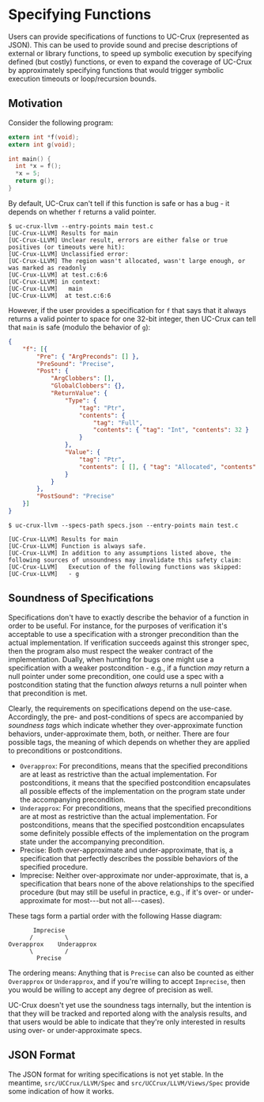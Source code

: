 # Specifying Functions

Users can provide specifications of functions to UC-Crux (represented as JSON).
This can be used to provide sound and precise descriptions of external or
library functions, to speed up symbolic execution by specifying defined (but
costly) functions, or even to expand the coverage of UC-Crux by approximately
specifying functions that would trigger symbolic execution timeouts or
loop/recursion bounds.

## Motivation

Consider the following program:
```c
extern int *f(void);
extern int g(void);

int main() {
  int *x = f();
  *x = 5;
  return g();
}
```
By default, UC-Crux can't tell if this function is safe or has a bug - it
depends on whether `f` returns a valid pointer.
```
$ uc-crux-llvm --entry-points main test.c
[UC-Crux-LLVM] Results for main
[UC-Crux-LLVM] Unclear result, errors are either false or true positives (or timeouts were hit):
[UC-Crux-LLVM] Unclassified error:
[UC-Crux-LLVM] The region wasn't allocated, wasn't large enough, or was marked as readonly
[UC-Crux-LLVM] at test.c:6:6
[UC-Crux-LLVM] in context:
[UC-Crux-LLVM]   main
[UC-Crux-LLVM]  at test.c:6:6
```
However, if the user provides a specification for `f` that says that it always
returns a valid pointer to space for one 32-bit integer, then UC-Crux can tell
that `main` is safe (modulo the behavior of `g`):
```json
{
    "f": [{
        "Pre": { "ArgPreconds": [] },
        "PreSound": "Precise",
        "Post": {
            "ArgClobbers": [],
            "GlobalClobbers": {},
            "ReturnValue": {
                "Type": {
                    "tag": "Ptr",
                    "contents": {
                        "tag": "Full",
                        "contents": { "tag": "Int", "contents": 32 }
                    }
                },
                "Value": {
                    "tag": "Ptr",
                    "contents": [ [], { "tag": "Allocated", "contents": 1 } ]
                }
            }
        },
        "PostSound": "Precise"
    }]
}
```
```
$ uc-crux-llvm --specs-path specs.json --entry-points main test.c

[UC-Crux-LLVM] Results for main
[UC-Crux-LLVM] Function is always safe.
[UC-Crux-LLVM] In addition to any assumptions listed above, the following sources of unsoundness may invalidate this safety claim:
[UC-Crux-LLVM]   Execution of the following functions was skipped:
[UC-Crux-LLVM]   - g
```

## Soundness of Specifications

Specifications don't have to exactly describe the behavior of a function in
order to be useful. For instance, for the purposes of verification it's
acceptable to use a specification with a stronger precondition than the actual
implementation. If verification succeeds against this stronger spec, then the
program also must respect the weaker contract of the implementation. Dually,
when hunting for bugs one might use a specification with a weaker
postcondition - e.g., if a function *may* return a null pointer under some
precondition, one could use a spec with a postcondition stating that the
function *always* returns a null pointer when that precondition is met.

Clearly, the requirements on specifications depend on the use-case. Accordingly,
the pre- and post-conditions of specs are accompanied by *soundness tags* which
indicate whether they over-approximate function behaviors, under-approximate
them, both, or neither. There are four possible tags, the meaning of which
depends on whether they are applied to preconditions or postconditions.

- `Overapprox`: For preconditions, means that the specified preconditions are at
  least as restrictive than the actual implementation. For postconditions, it
  means that the specified postcondition encapsulates all possible effects of
  the implementation on the program state under the accompanying precondition.
- `Underapprox`: For preconditions, means that the specified preconditions are
  at most as restrictive than the actual implementation. For postconditions,
  means that the specified postcondition encapsulates some definitely possible
  effects of the implementation on the program state under the accompanying
  precondition.
- Precise: Both over-approximate and under-approximate, that is, a specification
  that perfectly describes the possible behaviors of the specified procedure.
- Imprecise: Neither over-approximate nor under-approximate, that is, a
  specification that bears none of the above relationships to the specified
  procedure (but may still be useful in practice, e.g., if it's over- or
  under-approximate for most---but not all---cases).

These tags form a partial order with the following Hasse diagram:

```
       Imprecise
      /         \
Overapprox    Underapprox
      \         /
        Precise
```

The ordering means: Anything that is `Precise` can also be counted as either
`Overapprox` or `Underapprox`, and if you're willing to accept `Imprecise`,
then you would be willing to accept any degree of precision as well.

UC-Crux doesn't yet use the soundness tags internally, but the intention is that
they will be tracked and reported along with the analysis results, and that
users would be able to indicate that they're only interested in results using
over- or under-approximate specs.

## JSON Format

The JSON format for writing specifications is not yet stable. In the meantime,
`src/UCCrux/LLVM/Spec` and `src/UCCrux/LLVM/Views/Spec` provide some indication
of how it works.
